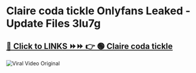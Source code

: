 
 # Claire coda tickle Onlyfans Leaked - Update Files 3lu7g

## <h2><a href="https://clipsfans.com/Claire_coda_tickle&ref=git">🔗 Click to LINKS ⏩⏩ 👉 🟢 Claire coda tickle </a></h2>

<a href="https://clipsfans.com/Claire_coda_tickle&ref=git" rel="nofollow" data-target="animated-image.originalLink"><img src="https://i.ibb.co.com/xMMVF88/686577567.gif" alt="Viral Video Original" style="max-width: 100%; display: inline-block;" data-target="animated-image.originalImage"></a>

